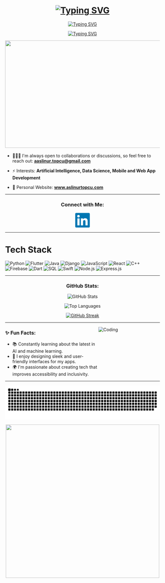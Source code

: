 <h1 align="center">
<a href="https://git.io/typing-svg"><img src="https://readme-typing-svg.demolab.com?font=Fira+Code&weight=700&size=30&letterSpacing=bold&pause=1000&color=C648F7&center=true&vCenter=true&multiline=true&repeat=false&width=460&lines=Hi+%F0%9F%91%8B%F0%9F%8F%BB%2C+I'm+Asl%C4%B1nur+Topcu!" alt="Typing SVG" /></a>
</h1>
<p align="center">
<a href="https://git.io/typing-svg"><img src="https://readme-typing-svg.demolab.com?font=Fira+Code&weight=500&size=21&pause=1000&color=F7F7F7&center=true&vCenter=true&width=550&height=64&lines=+Full+Stack+Developer+%F0%9F%91%A9%F0%9F%8F%BB%E2%80%8D%F0%9F%92%BB%7C+AI+Enthusiast+%F0%9F%92%BB" alt="Typing SVG" /></a>
  </p>

<p align="center">
<a href="https://git.io/typing-svg"><img src="https://readme-typing-svg.demolab.com?font=&pause=1000&color=F7A6F0&center=true&vCenter=true&random=true&width=450&lines=%F0%9F%8C%B8Welcome+To+My+Profile%F0%9F%8C%B8" alt="Typing SVG" /></a>
</p>

<p align="center">
  <img src="https://media2.giphy.com/media/v1.Y2lkPTc5MGI3NjExOHR6ZmhicmJ2ODBjbGI0emtmeXRnMGtkY2V6enMxeXN1aDZ1YTJqZCZlcD12MV9pbnRlcm5hbF9naWZfYnlfaWQmY3Q9Zw/L1R1tvI9svkIWwpVYr/giphy.webp" width="700" height="350"/>
</p>

- 👩🏻‍💻 I'm always open to collaborations or discussions, so feel free to reach out: **aaslinur.topcu@gmail.com**

- ⚡️ Interests: **Artificial Intelligence, Data Science, Mobile and Web App Development**

- 💜 Personal Website: **www.aslinurtopcu.com**

---

<h3 align="center">Connect with Me:</h3>
<p align="center">
  <a href="https://www.linkedin.com/in/asl%C4%B1nur-topcu-871023253/" target="_blank">
    <img align="center" src="https://raw.githubusercontent.com/devicons/devicon/master/icons/linkedin/linkedin-original.svg" alt="LinkedIn" height="50" width="50"/>
  </a>
</p>

---

# Tech Stack

![Python](https://img.shields.io/badge/Python-306998?style=for-the-badge&logo=python&logoColor=white)
![Flutter](https://img.shields.io/badge/Flutter-02569B?style=for-the-badge&logo=flutter&logoColor=white)
![Java](https://img.shields.io/badge/Java-f89820?style=for-the-badge&logo=java&logoColor=white)
![Django](https://img.shields.io/badge/Django-092E20?style=for-the-badge&logo=django&logoColor=white)
![JavaScript](https://img.shields.io/badge/JavaScript-f7df1e?style=for-the-badge&logo=javascript&logoColor=black)
![React](https://img.shields.io/badge/React-61dafb?style=for-the-badge&logo=react&logoColor=black)
![C++](https://img.shields.io/badge/C++-00599C?style=for-the-badge&logo=cplusplus&logoColor=white)
![Firebase](https://img.shields.io/badge/Firebase-FFCA28?style=for-the-badge&logo=firebase&logoColor=black)
![Dart](https://img.shields.io/badge/Dart-0175C2?style=for-the-badge&logo=dart&logoColor=white)
![SQL](https://img.shields.io/badge/SQL-00618A?style=for-the-badge&logo=postgresql&logoColor=white)
![Swift](https://img.shields.io/badge/Swift-F05138?style=for-the-badge&logo=swift&logoColor=white)
![Node.js](https://img.shields.io/badge/Node.js-68A063?style=for-the-badge&logo=node.js&logoColor=white)
![Express.js](https://img.shields.io/badge/Express.js-303030?style=for-the-badge&logo=express&logoColor=white)

---


<h3 align="center">GitHub Stats:</h3>
<p align="center">
  <img src="https://github-readme-stats.vercel.app/api?username=Asli-nur-t&show_icons=true&theme=tokyonight&title_color=ae00ff&locale=en" alt="GitHub Stats" width="500"/>
</p>

<p align="center">
  <img src="https://github-readme-stats.vercel.app/api/top-langs/?username=Asli-nur-t&theme=outrun&show_icons=true&hide_border=true&layout=compact" alt="Top Languages" width="500"/>
</p>

<p align="center">
  <a href="https://git.io/streak-stats"><img src="https://streak-stats.demolab.com?user=Asli-nur-t&theme=modern-lilac2&border_radius=10&card_width=505" alt="GitHub Streak" /></a>
</p>


  ---
 <img src="https://media4.giphy.com/media/v1.Y2lkPTc5MGI3NjExNmk1cTl4d3VpYm9wazN6cjJ1dHY2bW5nMHk0YmsxcjRqd2EzYzhidCZlcD12MV9pbnRlcm5hbF9naWZfYnlfaWQmY3Q9Zw/LHZyixOnHwDDy/giphy.webp" alt="Coding" width=200 height=140 align="right">

<h3 align="left">✨ Fun Facts:</h3>

<ul>
  <li>📚 Constantly learning about the latest in AI and machine learning.</li>
  <li>🎨 I enjoy designing sleek and user-friendly interfaces for my apps.</li>
  <li>🌍 I'm passionate about creating tech that improves accessibility and inclusivity.</li>
</ul>

---
<p align="center">
<img width="1000" src="assets/snake.svg" alt="snake"/>
</p>
<p align="center">
  <img src="https://media2.giphy.com/media/v1.Y2lkPTc5MGI3NjExY3VmOXYxbDFvMTVxeDA4am5vZXltaTF1cDhqcmIwaHYyZ3EwNjNtZSZlcD12MV9pbnRlcm5hbF9naWZfYnlfaWQmY3Q9Zw/HzPtbOKyBoBFsK4hyc/giphy.webp" width="500" height="500"/>
</p>
